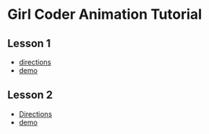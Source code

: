 # Girl Coder Animation Tutorial

## Lesson 1

- [directions](docs/lesson01/README.md)
- [demo](https://codetricity.github.io/animation-tutorial/lesson01.html)

## Lesson 2
- [Directions](docs/lesson02/README.md)
- [demo](https://codetricity.github.io/animation-tutorial/lesson02.html)
